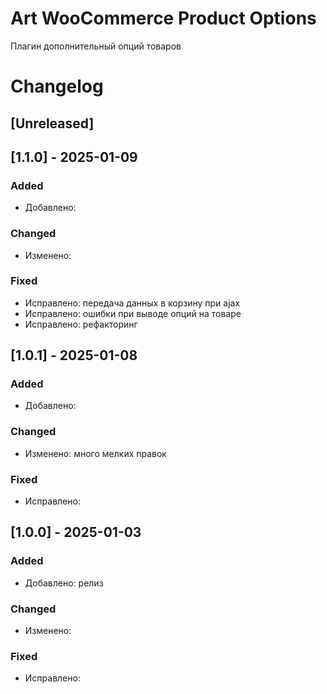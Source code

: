 # Art WooCommerce Product Options

Плагин дополнительный опций товаров


# Changelog

## [Unreleased]

## [1.1.0] - 2025-01-09

### Added
- Добавлено:

### Changed
- Изменено:

### Fixed
- Исправлено: передача данных в корзину при ajax
- Исправлено: ошибки при выводе опций на товаре
- Исправлено: рефакторинг

## [1.0.1] - 2025-01-08

### Added
- Добавлено:

### Changed
- Изменено: много мелких правок

### Fixed
- Исправлено:


## [1.0.0] - 2025-01-03

### Added
- Добавлено: релиз

### Changed
- Изменено:

### Fixed
- Исправлено:

